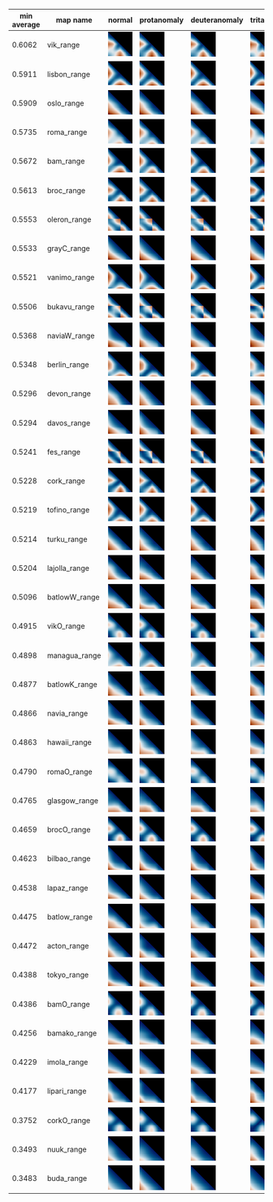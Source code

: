 
|min average|map name|normal|protanomaly|deuteranomaly|tritanomaly|
|-----------|--------|---|---|---|---|
0.6062|vik_range|![vik_range_normal](range/vik_range_normal.png)|![vik_range_protanomaly](range/vik_range_protanomaly.png)|![vik_range_deuteranomaly](range/vik_range_deuteranomaly.png)|![vik_range_tritanomaly](range/vik_range_tritanomaly.png)|
0.5911|lisbon_range|![lisbon_range_normal](range/lisbon_range_normal.png)|![lisbon_range_protanomaly](range/lisbon_range_protanomaly.png)|![lisbon_range_deuteranomaly](range/lisbon_range_deuteranomaly.png)|![lisbon_range_tritanomaly](range/lisbon_range_tritanomaly.png)|
0.5909|oslo_range|![oslo_range_normal](range/oslo_range_normal.png)|![oslo_range_protanomaly](range/oslo_range_protanomaly.png)|![oslo_range_deuteranomaly](range/oslo_range_deuteranomaly.png)|![oslo_range_tritanomaly](range/oslo_range_tritanomaly.png)|
0.5735|roma_range|![roma_range_normal](range/roma_range_normal.png)|![roma_range_protanomaly](range/roma_range_protanomaly.png)|![roma_range_deuteranomaly](range/roma_range_deuteranomaly.png)|![roma_range_tritanomaly](range/roma_range_tritanomaly.png)|
0.5672|bam_range|![bam_range_normal](range/bam_range_normal.png)|![bam_range_protanomaly](range/bam_range_protanomaly.png)|![bam_range_deuteranomaly](range/bam_range_deuteranomaly.png)|![bam_range_tritanomaly](range/bam_range_tritanomaly.png)|
0.5613|broc_range|![broc_range_normal](range/broc_range_normal.png)|![broc_range_protanomaly](range/broc_range_protanomaly.png)|![broc_range_deuteranomaly](range/broc_range_deuteranomaly.png)|![broc_range_tritanomaly](range/broc_range_tritanomaly.png)|
0.5553|oleron_range|![oleron_range_normal](range/oleron_range_normal.png)|![oleron_range_protanomaly](range/oleron_range_protanomaly.png)|![oleron_range_deuteranomaly](range/oleron_range_deuteranomaly.png)|![oleron_range_tritanomaly](range/oleron_range_tritanomaly.png)|
0.5533|grayC_range|![grayC_range_normal](range/grayC_range_normal.png)|![grayC_range_protanomaly](range/grayC_range_protanomaly.png)|![grayC_range_deuteranomaly](range/grayC_range_deuteranomaly.png)|![grayC_range_tritanomaly](range/grayC_range_tritanomaly.png)|
0.5521|vanimo_range|![vanimo_range_normal](range/vanimo_range_normal.png)|![vanimo_range_protanomaly](range/vanimo_range_protanomaly.png)|![vanimo_range_deuteranomaly](range/vanimo_range_deuteranomaly.png)|![vanimo_range_tritanomaly](range/vanimo_range_tritanomaly.png)|
0.5506|bukavu_range|![bukavu_range_normal](range/bukavu_range_normal.png)|![bukavu_range_protanomaly](range/bukavu_range_protanomaly.png)|![bukavu_range_deuteranomaly](range/bukavu_range_deuteranomaly.png)|![bukavu_range_tritanomaly](range/bukavu_range_tritanomaly.png)|
0.5368|naviaW_range|![naviaW_range_normal](range/naviaW_range_normal.png)|![naviaW_range_protanomaly](range/naviaW_range_protanomaly.png)|![naviaW_range_deuteranomaly](range/naviaW_range_deuteranomaly.png)|![naviaW_range_tritanomaly](range/naviaW_range_tritanomaly.png)|
0.5348|berlin_range|![berlin_range_normal](range/berlin_range_normal.png)|![berlin_range_protanomaly](range/berlin_range_protanomaly.png)|![berlin_range_deuteranomaly](range/berlin_range_deuteranomaly.png)|![berlin_range_tritanomaly](range/berlin_range_tritanomaly.png)|
0.5296|devon_range|![devon_range_normal](range/devon_range_normal.png)|![devon_range_protanomaly](range/devon_range_protanomaly.png)|![devon_range_deuteranomaly](range/devon_range_deuteranomaly.png)|![devon_range_tritanomaly](range/devon_range_tritanomaly.png)|
0.5294|davos_range|![davos_range_normal](range/davos_range_normal.png)|![davos_range_protanomaly](range/davos_range_protanomaly.png)|![davos_range_deuteranomaly](range/davos_range_deuteranomaly.png)|![davos_range_tritanomaly](range/davos_range_tritanomaly.png)|
0.5241|fes_range|![fes_range_normal](range/fes_range_normal.png)|![fes_range_protanomaly](range/fes_range_protanomaly.png)|![fes_range_deuteranomaly](range/fes_range_deuteranomaly.png)|![fes_range_tritanomaly](range/fes_range_tritanomaly.png)|
0.5228|cork_range|![cork_range_normal](range/cork_range_normal.png)|![cork_range_protanomaly](range/cork_range_protanomaly.png)|![cork_range_deuteranomaly](range/cork_range_deuteranomaly.png)|![cork_range_tritanomaly](range/cork_range_tritanomaly.png)|
0.5219|tofino_range|![tofino_range_normal](range/tofino_range_normal.png)|![tofino_range_protanomaly](range/tofino_range_protanomaly.png)|![tofino_range_deuteranomaly](range/tofino_range_deuteranomaly.png)|![tofino_range_tritanomaly](range/tofino_range_tritanomaly.png)|
0.5214|turku_range|![turku_range_normal](range/turku_range_normal.png)|![turku_range_protanomaly](range/turku_range_protanomaly.png)|![turku_range_deuteranomaly](range/turku_range_deuteranomaly.png)|![turku_range_tritanomaly](range/turku_range_tritanomaly.png)|
0.5204|lajolla_range|![lajolla_range_normal](range/lajolla_range_normal.png)|![lajolla_range_protanomaly](range/lajolla_range_protanomaly.png)|![lajolla_range_deuteranomaly](range/lajolla_range_deuteranomaly.png)|![lajolla_range_tritanomaly](range/lajolla_range_tritanomaly.png)|
0.5096|batlowW_range|![batlowW_range_normal](range/batlowW_range_normal.png)|![batlowW_range_protanomaly](range/batlowW_range_protanomaly.png)|![batlowW_range_deuteranomaly](range/batlowW_range_deuteranomaly.png)|![batlowW_range_tritanomaly](range/batlowW_range_tritanomaly.png)|
0.4915|vikO_range|![vikO_range_normal](range/vikO_range_normal.png)|![vikO_range_protanomaly](range/vikO_range_protanomaly.png)|![vikO_range_deuteranomaly](range/vikO_range_deuteranomaly.png)|![vikO_range_tritanomaly](range/vikO_range_tritanomaly.png)|
0.4898|managua_range|![managua_range_normal](range/managua_range_normal.png)|![managua_range_protanomaly](range/managua_range_protanomaly.png)|![managua_range_deuteranomaly](range/managua_range_deuteranomaly.png)|![managua_range_tritanomaly](range/managua_range_tritanomaly.png)|
0.4877|batlowK_range|![batlowK_range_normal](range/batlowK_range_normal.png)|![batlowK_range_protanomaly](range/batlowK_range_protanomaly.png)|![batlowK_range_deuteranomaly](range/batlowK_range_deuteranomaly.png)|![batlowK_range_tritanomaly](range/batlowK_range_tritanomaly.png)|
0.4866|navia_range|![navia_range_normal](range/navia_range_normal.png)|![navia_range_protanomaly](range/navia_range_protanomaly.png)|![navia_range_deuteranomaly](range/navia_range_deuteranomaly.png)|![navia_range_tritanomaly](range/navia_range_tritanomaly.png)|
0.4863|hawaii_range|![hawaii_range_normal](range/hawaii_range_normal.png)|![hawaii_range_protanomaly](range/hawaii_range_protanomaly.png)|![hawaii_range_deuteranomaly](range/hawaii_range_deuteranomaly.png)|![hawaii_range_tritanomaly](range/hawaii_range_tritanomaly.png)|
0.4790|romaO_range|![romaO_range_normal](range/romaO_range_normal.png)|![romaO_range_protanomaly](range/romaO_range_protanomaly.png)|![romaO_range_deuteranomaly](range/romaO_range_deuteranomaly.png)|![romaO_range_tritanomaly](range/romaO_range_tritanomaly.png)|
0.4765|glasgow_range|![glasgow_range_normal](range/glasgow_range_normal.png)|![glasgow_range_protanomaly](range/glasgow_range_protanomaly.png)|![glasgow_range_deuteranomaly](range/glasgow_range_deuteranomaly.png)|![glasgow_range_tritanomaly](range/glasgow_range_tritanomaly.png)|
0.4659|brocO_range|![brocO_range_normal](range/brocO_range_normal.png)|![brocO_range_protanomaly](range/brocO_range_protanomaly.png)|![brocO_range_deuteranomaly](range/brocO_range_deuteranomaly.png)|![brocO_range_tritanomaly](range/brocO_range_tritanomaly.png)|
0.4623|bilbao_range|![bilbao_range_normal](range/bilbao_range_normal.png)|![bilbao_range_protanomaly](range/bilbao_range_protanomaly.png)|![bilbao_range_deuteranomaly](range/bilbao_range_deuteranomaly.png)|![bilbao_range_tritanomaly](range/bilbao_range_tritanomaly.png)|
0.4538|lapaz_range|![lapaz_range_normal](range/lapaz_range_normal.png)|![lapaz_range_protanomaly](range/lapaz_range_protanomaly.png)|![lapaz_range_deuteranomaly](range/lapaz_range_deuteranomaly.png)|![lapaz_range_tritanomaly](range/lapaz_range_tritanomaly.png)|
0.4475|batlow_range|![batlow_range_normal](range/batlow_range_normal.png)|![batlow_range_protanomaly](range/batlow_range_protanomaly.png)|![batlow_range_deuteranomaly](range/batlow_range_deuteranomaly.png)|![batlow_range_tritanomaly](range/batlow_range_tritanomaly.png)|
0.4472|acton_range|![acton_range_normal](range/acton_range_normal.png)|![acton_range_protanomaly](range/acton_range_protanomaly.png)|![acton_range_deuteranomaly](range/acton_range_deuteranomaly.png)|![acton_range_tritanomaly](range/acton_range_tritanomaly.png)|
0.4388|tokyo_range|![tokyo_range_normal](range/tokyo_range_normal.png)|![tokyo_range_protanomaly](range/tokyo_range_protanomaly.png)|![tokyo_range_deuteranomaly](range/tokyo_range_deuteranomaly.png)|![tokyo_range_tritanomaly](range/tokyo_range_tritanomaly.png)|
0.4386|bamO_range|![bamO_range_normal](range/bamO_range_normal.png)|![bamO_range_protanomaly](range/bamO_range_protanomaly.png)|![bamO_range_deuteranomaly](range/bamO_range_deuteranomaly.png)|![bamO_range_tritanomaly](range/bamO_range_tritanomaly.png)|
0.4256|bamako_range|![bamako_range_normal](range/bamako_range_normal.png)|![bamako_range_protanomaly](range/bamako_range_protanomaly.png)|![bamako_range_deuteranomaly](range/bamako_range_deuteranomaly.png)|![bamako_range_tritanomaly](range/bamako_range_tritanomaly.png)|
0.4229|imola_range|![imola_range_normal](range/imola_range_normal.png)|![imola_range_protanomaly](range/imola_range_protanomaly.png)|![imola_range_deuteranomaly](range/imola_range_deuteranomaly.png)|![imola_range_tritanomaly](range/imola_range_tritanomaly.png)|
0.4177|lipari_range|![lipari_range_normal](range/lipari_range_normal.png)|![lipari_range_protanomaly](range/lipari_range_protanomaly.png)|![lipari_range_deuteranomaly](range/lipari_range_deuteranomaly.png)|![lipari_range_tritanomaly](range/lipari_range_tritanomaly.png)|
0.3752|corkO_range|![corkO_range_normal](range/corkO_range_normal.png)|![corkO_range_protanomaly](range/corkO_range_protanomaly.png)|![corkO_range_deuteranomaly](range/corkO_range_deuteranomaly.png)|![corkO_range_tritanomaly](range/corkO_range_tritanomaly.png)|
0.3493|nuuk_range|![nuuk_range_normal](range/nuuk_range_normal.png)|![nuuk_range_protanomaly](range/nuuk_range_protanomaly.png)|![nuuk_range_deuteranomaly](range/nuuk_range_deuteranomaly.png)|![nuuk_range_tritanomaly](range/nuuk_range_tritanomaly.png)|
0.3483|buda_range|![buda_range_normal](range/buda_range_normal.png)|![buda_range_protanomaly](range/buda_range_protanomaly.png)|![buda_range_deuteranomaly](range/buda_range_deuteranomaly.png)|![buda_range_tritanomaly](range/buda_range_tritanomaly.png)|
